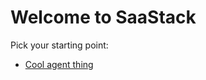 # Welcome to SaaStack
Pick your starting point:
- [Cool agent thing](https://github.com/scrumdan/saastack-dev-marketing-agent)
